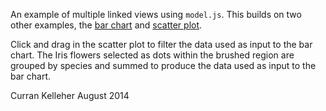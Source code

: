 An example of multiple linked views using `model.js`. This builds on two other examples, the [bar chart](http://curran.github.io/model-contrib/#/examples/barChart) and [scatter plot](http://curran.github.io/model-contrib/#/examples/scatterPlot).

Click and drag in the scatter plot to filter the data used as input to the bar chart. The Iris flowers selected as dots within the brushed region are grouped by species and summed to produce the data used as input to the bar chart.

Curran Kelleher
August 2014
